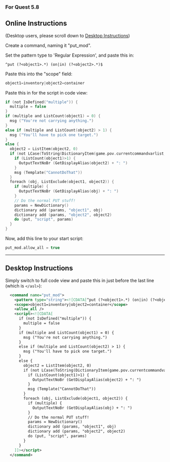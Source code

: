 ### For Quest 5.8

## Online Instructions

(Desktop users, please scroll down to [Desktop Instructions](#desktop-instructions))

Create a command, naming it "put_mod".

Set the pattern type to 'Regular Expression', and paste this in:
```regex
^put (?<object1>.*) (on|in) (?<object2>.*)$
```

Paste this into the "scope" field:
```c
object1=inventory|object2=container
```

Paste this in for the script in code view:
```c
if (not IsDefined("multiple")) {
  multiple = false
}
if (multiple and ListCount(object1) = 0) {
  msg ("You're not carrying anything.")
}
else if (multiple and ListCount(object2) > 1) {
  msg ("You'll have to pick one target.")
}
else {
  object2 = ListItem(object2, 0)
  if (not LCase(ToString(DictionaryItem(game.pov.currentcommandvarlist,"object1"))) = "all" and ListContains(object1,object2)) {
    if (ListCount(object1)>1) {
      OutputTextNoBr (GetDisplayAlias(object2) + ": ")
    }
    msg (Template("CannotDoThat"))
  }
  foreach (obj, ListExclude(object1, object2)) {
    if (multiple) {
      OutputTextNoBr (GetDisplayAlias(obj) + ": ")
    }
    // Do the normal PUT stuff!
    params = NewDictionary()
    dictionary add (params, "object1", obj)
    dictionary add (params, "object2", object2)
    do (put, "script", params)
  }
}
```

Now, add this line to your start script:
```c
put_mod.allow_all = true
```


---
## Desktop Instructions

Simply switch to full code view and paste this in just before the last line (which is ```</asl>```):

```xml
  <command name="put_mod">
    <pattern type="string"><![CDATA[^put (?<object1>.*) (on|in) (?<object2>.*)$]]></pattern>
    <scope>object1=inventory|object2=container</scope>
    <allow_all />
    <script><![CDATA[
      if (not IsDefined("multiple")) {
        multiple = false
      }
      if (multiple and ListCount(object1) = 0) {
        msg ("You're not carrying anything.")
      }
      else if (multiple and ListCount(object2) > 1) {
        msg ("You'll have to pick one target.")
      }
      else {
        object2 = ListItem(object2, 0)
        if (not LCase(ToString(DictionaryItem(game.pov.currentcommandvarlist,"object1"))) = "all" and ListContains(object1,object2)) {
          if (ListCount(object1)>1) {
            OutputTextNoBr (GetDisplayAlias(object2) + ": ")
          }
          msg (Template("CannotDoThat"))
        }
        foreach (obj, ListExclude(object1, object2)) {
          if (multiple) {
            OutputTextNoBr (GetDisplayAlias(obj) + ": ")
          }
          // Do the normal PUT stuff!
          params = NewDictionary()
          dictionary add (params, "object1", obj)
          dictionary add (params, "object2", object2)
          do (put, "script", params)
        }
      }
    ]]></script>
  </command>
```